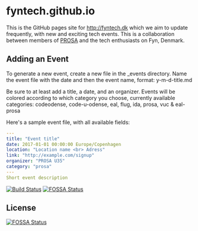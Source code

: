 # fyntech.github.io
This is the GitHub pages site for http://fyntech.dk which we aim to update frequently, with new and exciting tech events.
This is a collaboration between members of [PROSA](http://prosa.dk) and the tech enthusiasts on Fyn, Denmark.  

## Adding an Event
To generate a new event, create a new file in the _events directory. 
Name the event file with the date and then the event name, format: y-m-d-title.md

Be sure to at least add a title, a date, and an organizer.
Events will be colored according to which category you choose, currently available categories:
codeodense, code-u-odense, eal, flug, ida, prosa, vuc & eal-prosa

Here's a sample event file, with all available fields:
```yaml
---
title: "Event title"
date: 2017-01-01 00:00:00 Europe/Copenhagen
location: "Location name <br> Adress"
link: "http://example.com/signup"
organizer: "PROSA U35"
category: "prosa"
---
Short event description
```


[![Build Status](https://travis-ci.org/fyntech/fyntech.svg?branch=master)](https://travis-ci.org/fyntech/fyntech)
[![FOSSA Status](https://app.fossa.io/api/projects/git%2Bgithub.com%2FErn-st%2Ffyntech.svg?type=shield)](https://app.fossa.io/projects/git%2Bgithub.com%2FErn-st%2Ffyntech?ref=badge_shield)


## License
[![FOSSA Status](https://app.fossa.io/api/projects/git%2Bgithub.com%2FErn-st%2Ffyntech.svg?type=large)](https://app.fossa.io/projects/git%2Bgithub.com%2FErn-st%2Ffyntech?ref=badge_large)
